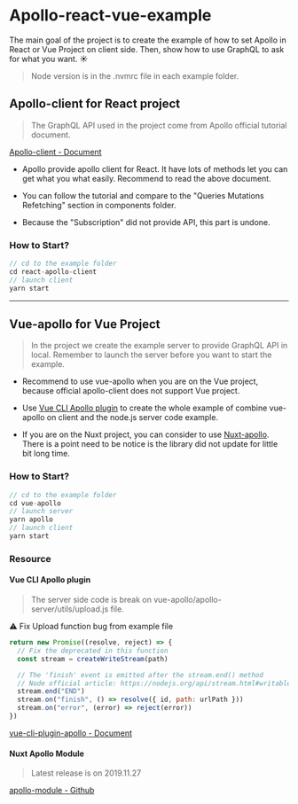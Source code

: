 # Apollo-react-vue-example

The main goal of the project is to create the example of how to set Apollo in React or Vue Project on client side. Then, show how to use GraphQL to ask for what you want. :sunny:

> Node version is in the .nvmrc file in each example folder.

## Apollo-client for React project

> The GraphQL API used in the project come from Apollo official tutorial document.

[Apollo-client - Document](hhttps://www.apollographql.com/docs/react/)

- Apollo provide apollo client for React. It have lots of methods let you can get what you what easily. Recommend to read the above document.

- You can follow the tutorial and compare to the "Queries Mutations Refetching" section in components folder.

- Because the "Subscription" did not provide API, this part is undone.

### How to Start?

```javascript =
// cd to the example folder
cd react-apollo-client
// launch client
yarn start
```

---

## Vue-apollo for Vue Project

> In the project we create the example server to provide GraphQL API in local. Remember to launch the server before you want to start the example.

- Recommend to use vue-apollo when you are on the Vue project, because official apollo-client does not support Vue project.

- Use [Vue CLI Apollo plugin](https://vue-cli-plugin-apollo.netlify.app/) to create the whole example of combine vue-apollo on client and the node.js server code example.

- If you are on the Nuxt project, you can consider to use [Nuxt-apollo](https://github.com/nuxt-community/apollo-module). There is a point need to be notice is the library did not update for little bit long time.

### How to Start?

```javascript =
// cd to the example folder
cd vue-apollo
// launch server
yarn apollo
// launch client
yarn start
```

### Resource

#### Vue CLI Apollo plugin

> The server side code is break on vue-apollo/apollo-server/utils/upload.js file.

:warning: Fix Upload function bug from example file

```javascript =
return new Promise((resolve, reject) => {
  // Fix the deprecated in this function
  const stream = createWriteStream(path)

  // The 'finish' event is emitted after the stream.end() method
  // Node official article: https://nodejs.org/api/stream.html#writable-streams
  stream.end("END")
  stream.on("finish", () => resolve({ id, path: urlPath }))
  stream.on("error", (error) => reject(error))
})
```

[vue-cli-plugin-apollo - Document](https://vue-cli-plugin-apollo.netlify.app/)

#### Nuxt Apollo Module

> Latest release is on 2019.11.27

[apollo-module - Github](https://github.com/nuxt-community/apollo-module)
